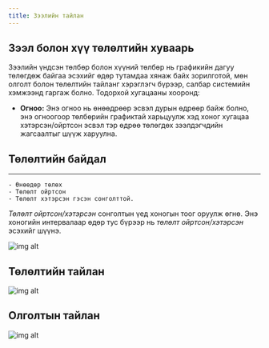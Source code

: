 ```yaml
---
title: Зээлийн тайлан
---
```

## Зээл болон хүү төлөлтийн хуваарь

Зээлийн үндсэн төлбөр болон хүүний төлбөр нь графикийн дагуу төлөгдөж байгаа эсэхийг өдөр тутамдаа хянаж байх зорилготой, мөн олголт болон төлөлтийн тайланг хэрэглэгч бүрээр, салбар системийн хэмжээнд гаргаж болно. Тодорхой хугацааны хооронд:
-	**Огноо:** Энэ огноо нь өнөөдрөөр эсвэл дурын өдрөөр байж болно, энэ огноогоор төлбөрийн графиктай харьцуулж хэд хоног хугацаа хэтэрсэн/ойртсон эсвэл тэр өдрөө төлөгдөх зээлдэгчдийн жагсаалтыг шүүж харуулна.
## Төлөлтийн байдал
___
    - Өнөөдөр төлөх 
    - Төлөлт ойртсон
    - Төлөлт хэтэрсэн гэсэн сонголттой.
_Төлөлт ойртсон/хэтэрсэн_ сонголтын үед хоногын тоог оруулж өгнө. Энэ хоногийн интервалаар өдөр тус бүрээр нь _төлөлт ойртсон/хэтэрсэн_ эсэхийг шүүнэ.
 >
 ![img alt](/img/image-38.png)

## Төлөлтийн тайлан
 >
 ![img alt](/img/image-39.png)

## Олголтын тайлан
 >
  ![img alt](/img/image-40.png)
